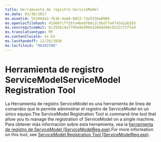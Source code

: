 ```yaml
---
title: Herramienta de registro ServiceModel
ms.date: 03/30/2017
ms.assetid: 55204da3-fb36-4ab0-9d23-73e533ba8969
ms.openlocfilehash: 42d66fcff26fa4bed70dc2c3bd77a4743a2ab193
ms.sourcegitcommit: bc293b14af795e0e999e3304dd40c0222cf2ffe4
ms.translationtype: MT
ms.contentlocale: es-ES
ms.lasthandoff: 11/26/2020
ms.locfileid: "96283788"
---
```

# <a name="servicemodel-registration-tool"></a><span data-ttu-id="d05c2-102">Herramienta de registro ServiceModel</span><span class="sxs-lookup"><span data-stu-id="d05c2-102">ServiceModel Registration Tool</span></span>

<span data-ttu-id="d05c2-103">La Herramienta de registro ServiceModel es una herramienta de línea de comandos que le permite administrar el registro de ServiceModel en un único equipo.</span><span class="sxs-lookup"><span data-stu-id="d05c2-103">The ServiceModel Registration Tool is command-line tool that allow you to manage the registration of ServiceModel on a single machine.</span></span> <span data-ttu-id="d05c2-104">Para obtener más información sobre esta herramienta, vea la [herramienta de registro de ServiceModel (ServiceModelReg.exe)](../servicemodelreg-exe.md).</span><span class="sxs-lookup"><span data-stu-id="d05c2-104">For more information on this tool, see [ServiceModel Registration Tool (ServiceModelReg.exe)](../servicemodelreg-exe.md).</span></span>
